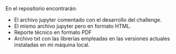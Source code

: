En el repositorio encontrarán:
- El archivo jupyter comentado con el desarrollo del challenge.
- El mismo archivo jupyter pero en formato HTML.
- Reporte técnico en formato PDF
- Archivo txt con las librerias empleadas en las versiones actuales instaladas en mi máquina local.
